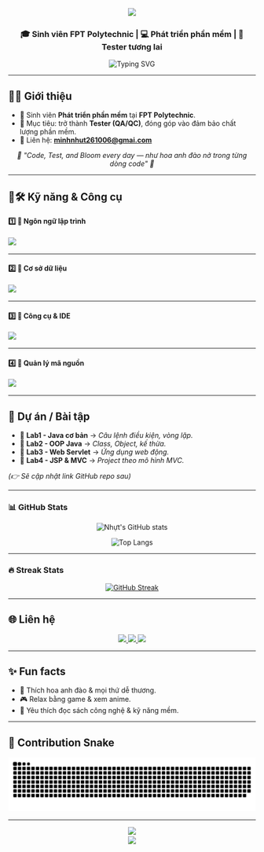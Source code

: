 <div align="center">
  <img src="https://capsule-render.vercel.app/api?type=waving&color=0:FF69B4,100:9370DB&height=200&section=header&text=Nguyễn%20Minh%20Nhựt&fontSize=40&fontColor=fff&animation=fadeIn&fontAlignY=35" />
</div>

<h3 align="center">🎓 Sinh viên FPT Polytechnic | 💻 Phát triển phần mềm | 🎯 Tester tương lai</h3>

<p align="center">
  <img src="https://readme-typing-svg.herokuapp.com?font=Fira+Code&size=22&pause=1000&color=FF69B4&center=true&vCenter=true&width=500&lines=🌸+Welcome+to+my+GitHub+Profile!;💻+Always+learning+new+things;🎯+Target%3A+Become+a+Software+Tester;✨+Let's+code+and+grow+together!" alt="Typing SVG" />
</p>

----

## 👨‍💻 Giới thiệu

* 🌱 Sinh viên **Phát triển phần mềm** tại **FPT Polytechnic**.
* 🎯 Mục tiêu: trở thành **Tester (QA/QC)**, đóng góp vào đảm bảo chất lượng phần mềm.
* 📧 Liên hệ: **[minhnhut261006@gmai.com](mailto:minhnhut261006@gmai.com)**

<div align="center">
  <i>🌸 "Code, Test, and Bloom every day — như hoa anh đào nở trong từng dòng code" 🌸</i>
</div>

---

## 🌸🛠 Kỹ năng & Công cụ

#### 1️⃣ 🌸 Ngôn ngữ lập trình

<div align="left">
  <img src="https://skillicons.dev/icons?i=java,js,html,css" height="45"/>
</div>

---

#### 2️⃣ 🌸 Cơ sở dữ liệu

<div align="left">
  <img src="https://skillicons.dev/icons?i=mysql" height="45"/>
</div>

---

#### 3️⃣ 🌸 Công cụ & IDE

<div align="left">
  <img src="https://skillicons.dev/icons?i=vscode,eclipse" height="45"/>
</div>

---

#### 4️⃣ 🌸 Quản lý mã nguồn

<div align="left">
  <img src="https://skillicons.dev/icons?i=git,github" height="45"/>
</div>

---

## 🚀 Dự án / Bài tập

* 📌 **Lab1 - Java cơ bản** → *Câu lệnh điều kiện, vòng lặp.*
* 📌 **Lab2 - OOP Java** → *Class, Object, kế thừa.*
* 📌 **Lab3 - Web Servlet** → *Ứng dụng web động.*
* 📌 **Lab4 - JSP & MVC** → *Project theo mô hình MVC.*

*(👉 Sẽ cập nhật link GitHub repo sau)*

---
### 📊 GitHub Stats

<div align="center">

![Nhựt's GitHub stats](https://github-readme-stats.vercel.app/api?username=nhutdady\&show_icons=true\&theme=tokyonight\&hide_border=true\&border_radius=10)

![Top Langs](https://github-readme-stats.vercel.app/api/top-langs/?username=nhutdady\&layout=compact\&theme=tokyonight\&hide_border=true\&border_radius=10)

</div>

---

### 🔥 Streak Stats

<div align="center">

[![GitHub Streak](https://streak-stats.demolab.com?user=nhutdady&theme=tokyonight&hide_border=true&border_radius=10)](https://git.io/streak-stats)

</div>

---


## 🌐 Liên hệ

<div align="center">
  <a href="mailto:minhnhut261006@gmai.com">
    <img src="https://img.shields.io/badge/-Gmail-D14836?style=for-the-badge&logo=gmail&logoColor=white" />
  </a>
  <a href="https://www.linkedin.com/">
    <img src="https://img.shields.io/badge/-LinkedIn-0077B5?style=for-the-badge&logo=linkedin&logoColor=white" />
  </a>
  <a href="https://www.facebook.com/">
    <img src="https://img.shields.io/badge/-Facebook-1877F2?style=for-the-badge&logo=facebook&logoColor=white" />
  </a>
</div>

---

## ✨ Fun facts

* 🌸 Thích hoa anh đào & mọi thứ dễ thương.
* 🎮 Relax bằng game & xem anime.
* 📖 Yêu thích đọc sách công nghệ & kỹ năng mềm.

---

## 🐍 Contribution Snake

<div align="center">
  <img src="https://github.com/Platane/snk/raw/output/github-contribution-grid-snake.svg" alt="snake" />
</div>

---

<div align="center">
  <img src="https://komarev.com/ghpvc/?username=nhutdady&label=Visitors&color=ff69b4&style=flat-square" />
</div>

<div align="center">
  <img src="https://capsule-render.vercel.app/api?type=waving&color=0:FF69B4,100:9370DB&height=120&section=footer" />
</div>
